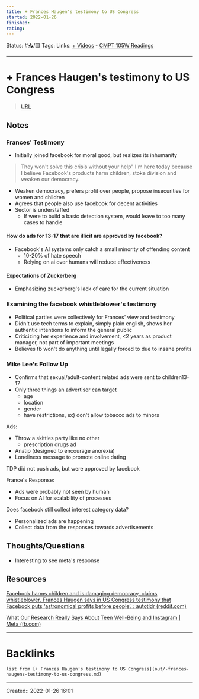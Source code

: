 ```yaml
---
title: + Frances Haugen's testimony to US Congress
started: 2022-01-26 
finished:
rating:
---
```

Status: #📥/🟨 
Tags:
Links: [+ Videos](out/-videos.md) - [CMPT 105W Readings](out/cmpt-105w-readings.md)
___
# + Frances Haugen's testimony to US Congress
> [URL](https://www.youtube.com/watch?v=eGYGeEuQFSY)
## Notes
### Frances' Testimony
- Initially joined facebook for moral good, but realizes its inhumanity
> They won't solve this crisis without your help"
> I'm here today because I believe Facebook's products harm children, stoke division and weaken our democracy.
- Weaken democracy, prefers profit over people, propose insecurities for women and children
- Agrees that people also use facebook for decent activities
- Sector is understaffed
	- If were to build a basic detection system, would leave to too many cases to handle
#### How do ads for 13-17 that are illicit are approved by facebook?
- Facebook's AI systems only catch a small minority of offending content
	- 10-20% of hate speech
	- Relying on ai over humans will reduce effectiveness
#### Expectations of Zuckerberg
- Emphasizing zuckerberg's lack of care for the current situation
### Examining the facebook whistleblower's testimony
- Political parties were collectively for Frances' view and testimony
- Didn't use tech terms to explain, simply plain english, shows her authentic intentions to inform the general public
- Criticizing her experience and involvement, <2 years as product manager, not part of important meetings
- Believes fb won't do anything until legally forced to due to insane profits
### Mike Lee's Follow Up
- Confirms that sexual/adult-content related ads were sent to children13-17
- Only three things an advertiser can target
	- age
	- location
	- gender
	- have restrictions, ex) don't allow tobacco ads to minors

Ads:
- Throw a skittles party like no other
	- prescription drugs ad
- Anatip (designed to encourage anorexia)
- Loneliness message to promote online dating

TDP did not push ads, but were approved by facebook

France's Response:
- Ads were probably not seen by human
- Focus on AI for scalability of processes

Does facebook still collect interest category data?
- Personalized ads are happening
- Collect data from the responses towards advertisements
## Thoughts/Questions
- Interesting to see meta's response
## Resources
[Facebook harms children and is damaging democracy, claims whistleblower. Frances Haugen says in US Congress testimony that Facebook puts ‘astronomical profits before people’. : autotldr (reddit.com)](https://www.reddit.com/r/autotldr/comments/q24axk/facebook_harms_children_and_is_damaging_democracy/)

[What Our Research Really Says About Teen Well-Being and Instagram | Meta (fb.com)](https://about.fb.com/news/2021/09/research-teen-well-being-and-instagram/)
___
# Backlinks
```dataview
list from [+ Frances Haugen's testimony to US Congress](out/-frances-haugens-testimony-to-us-congress.md)
```
___
Created:: 2022-01-26 16:01


